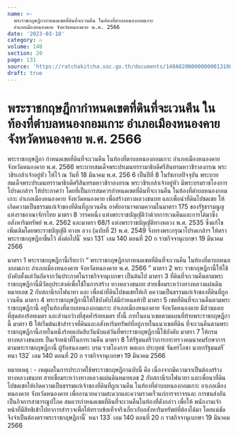 ```yaml
---
name: >-
  พระราชกฤษฎีกากำหนดเขตที่ดินที่จะเวนคืน ในท้องที่ตำบลหนองกอมเกาะ
  อำเภอเมืองหนองคาย จังหวัดหนองคาย พ.ศ. 2566
date: '2023-03-18'
category: ก
volume: 140
section: 20
page: 131
source: 'https://ratchakitcha.soc.go.th/documents/140A020N0000000013100.pdf'
draft: true
---
```


# พระราชกฤษฎีกากำหนดเขตที่ดินที่จะเวนคืน ในท้องที่ตำบลหนองกอมเกาะ อำเภอเมืองหนองคาย จังหวัดหนองคาย พ.ศ. 2566

พระราชกฤษฎีกา กำหนดเขตที่ดินที่จะเวนคืน ในท้องที่ตาบลหนองกอมเกาะ อำเภอเมืองหนองคาย จังหวัดหนองคาย พ.ศ. 2566 พระบาทสมเด็จพระปรเมนทรรามาธิบดีศรีสินทรมหาวชิราลงกรณ พระวชิรเกล้าเจ้าอยู่หัว ให้ไว้ ณ วันที่ 18 มีนาคม พ.ศ. 256 6 เป็นปีที่ 8 ในรัชกาลปัจจุบัน พระบาทสมเด็จพระปรเมนทรรามาธิบดีศรีสินทรมหาวชิราลงกรณ พระวชิรเกล้าเจ้าอยู่หัว มีพระบรมราชโองการโปรดเกล้าฯ ให้ประกาศว่า โดยที่เป็นการสมควรกำหนดเขตที่ดินที่จะเวนคืน ในท้องที่ตำบลหนองกอมเกาะ อำเภอเมืองหนองคาย จังหวัดหนองคาย เพื่อสร้างทางหลวงชนบท และเพื่อนำที่ดินไปชดเชย ให้เกิดความเป็นธรรมแก่เจ้าของที่ดินที่ถูกเวนคืน อาศัยอานาจตามความในมาตรา 175 ของรัฐธรรมนูญแห่งราชอาณาจักรไทย มาตรา 8 วรรคหนึ่ง แห่งพระราชบัญญัติว่าด้วยการเวนคืนและการได้มาซึ่งอสังหาริมทรัพย์ พ.ศ. 2562 และมาตรา 68/1 แห่งพระราชบัญญัติทางหลวง พ.ศ. 2535 ซึ่งแก้ไขเพิ่มเติมโดยพระราชบัญญัติ ทางห ลวง (ฉบับที่ 2) พ.ศ. 2549 จึงทรงพระกรุณาโปรดเกล้าฯ ให้ตราพระราชกฤษฎีกาขึ้นไว้ ดังต่อไปนี้ ้ หนา 131 ่ เลม 140 ตอนที่ 20 ก ราชกิจจานุเบกษา 19 มีนาคม 2566

มาตรา 1 พระราชกฤษฎีกานี้เรียกว่า “ พระราชกฤษฎีกากาหนดเขตที่ดินที่จะเวนคืน ในท้องที่ตาบลหนองกอมเกาะ อำเภอเมืองหนองคาย จังหวัดหนองคาย พ.ศ. 2566 ” มาตรา 2 พระ ราชกฤษฎีกานี้ให้ใช้บังคับตั้งแต่วันถัดจากวันประกาศในราชกิจจานุเบกษา เป็นต้นไป มาตรา 3 ที่ดินที่จะเวนคืนตามพระราชกฤษฎีกานี้มีวัตถุประสงค์เพื่อใช้ในการสร้าง ทางหลวงชนบท สายเชื่อมระหว่างทางหลวงแผ่นดินหมายเลข 2 กับสถานีรถไฟนาทา และ เพื่อนำที่ดินไปชดเชยให้เกิ ดความเป็นธรรมแก่เจ้าของที่ดินที่ถูกเวนคืน มาตรา 4 พระราชกฤษฎีกานี้ให้ใช้บังคับได้มีกำหนดห้าปี มาตรา 5 เขตที่ดินที่จะเวนคืนตามพระราชกฤษฎีกานี้ อยู่ในท้องที่ตาบลหนองกอมเกาะ อำเภอเมืองหนองคาย จังหวัดหนองคาย มีส่วนแคบที่สุดสองร้อยเมตร และส่วนกว้างที่สุดห้ำร้อยเมตร ทั้งนี้ ภายในแนวเขตตามแผนที่ท้ายพระราชกฤษฎีกานี้ มาตรา 6 ให้เริ่มต้นเข้าสำรวจที่ดินและอสังหาริมทรัพย์ที่อยู่ภายในแนวเขตที่ดิน ที่จะเวนคืนตามพระราชกฤษฎีกานี้ภายในหนึ่งร้อยแปดสิบวันนับแต่วันที่พระราชกฤษฎีกานี้ใช้บังคับ มาตรา 7 ให้กรมทางหลวงชนบทเ ป็นเจ้าหน้าที่ในการเวนคืน มาตรา 8 ให้รัฐมนตรีว่าการกระทรวงคมนาคมรักษาการตามพระราชกฤษฎีกานี้ ผู้รับสนองพระ บรม ราชโองการ พลเอก ประยุทธ์ จันทร์โอชา นายกรัฐมนตรี ้ หนา 132 ่ เลม 140 ตอนที่ 20 ก ราชกิจจานุเบกษา 19 มีนาคม 2566



หมายเหตุ : - เหตุผลในการประกาศใช้พระราชกฤษฎีกาฉบับนี้ คือ เนื่องจากมีความจาเป็นต้องสร้าง ทางหลวงชนบท สายเชื่อมระหว่างทางหลวงแผ่นดินหมายเลข 2 กับสถานีรถไฟนาทา และเพื่อนาที่ดิน ไปชดเชยให้เกิดความเป็นธรรมแก่เจ้าของที่ดินที่ถูกเวนคืน ในท้องที่ตำบลหนองกอมเกาะ อาเภอเมืองหนองคาย จังหวัดหนองคาย เพื่ออานวยความสะดวกและความรวดเร็วแก่การจราจรและ การขนส่งอันเป็นกิจการสาธารณูปโภค สมควรกำหนดเขตที่ดินที่จะเวนคืนในท้องที่ดังกล่าว เพื่อให้ พนักงานเจ้าหน้าที่มีสิทธิเข้าไปทาการสำรวจเพื่อให้ทราบข้อเท็จจริงเกี่ยวกับอสังหาริมทรัพย์ที่ต้องได้มา โดยแน่ชัด จึงจำเป็นต้องตราพระราชกฤษฎีกานี้ ้ หนา 133 ่ เลม 140 ตอนที่ 20 ก ราชกิจจานุเบกษา 19 มีนาคม 2566
